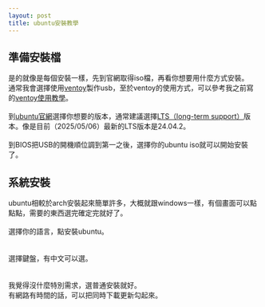 ```yaml
---
layout: post
title: ubuntu安裝教學
---
```


## 準備安裝檔
是的就像是每個安裝一樣，先到官網取得iso檔，再看你想要用什麼方式安裝。<br>
通常我會選擇使用[ventoy](https://ventoy.net/en/index.html)製作usb，至於ventoy的使用方式，可以參考我之前寫的[ventoy使用教學](https://whitebearouo.github.io/posts/ventoy%E4%BD%BF%E7%94%A8%E6%95%99%E5%AD%B8/)。<br>
<br>
到[ubuntu官網](https://ubuntu.com/download/desktop)選擇你想要的版本，通常建議選擇[LTS（long-term support）](https://zh.wikipedia.org/zh-tw/%E9%95%B7%E6%9C%9F%E6%94%AF%E6%8F%B4)版本。像是目前（2025/05/06）最新的LTS版本是24.04.2。<br>
<br>
到BIOS把USB的開機順位調到第一之後，選擇你的ubuntu iso就可以開始安裝了。

## 系統安裝
ubuntu相較於arch安裝起來簡單許多，大概就跟windows一樣，有個畫面可以點點點，需要的東西選完確定完就好了。<br>
<br>
選擇你的語言，點安裝ubuntu。<br>
[](/assets/img/image/ubuntu安裝教學/選擇語言.png)<br>
<br>
選擇鍵盤，有中文可以選。<br>
[](/assets/img/image/ubuntu安裝教學/選鍵盤.png)<br>
<br>
我覺得沒什麼特別需求，選普通安裝就好。<br>
有網路有時間的話，可以把同時下載更新勾起來。<br>
[](/assets/img/image/ubuntu安裝教學/選擇安裝.png)